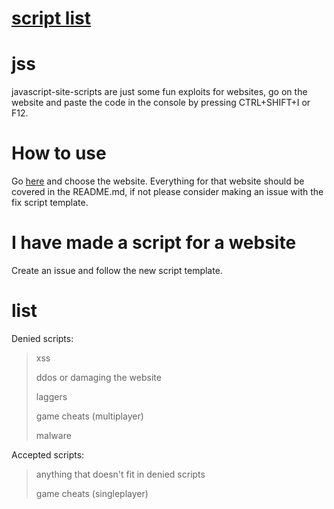 # [script list](#list)
# jss
javascript-site-scripts are just some fun exploits for websites, go on the website and paste the code in the console by pressing CTRL+SHIFT+I or F12.

# How to use
Go [here](https://github.com/random-development-hub/jss/branches) and choose the website. Everything for that website should be covered in the README.md, if not please consider making an issue with the fix script template.

# I have made a script for a website
Create an issue and follow the new script template.

# list
Denied scripts:
> xss
> 
> ddos or damaging the website
> 
> laggers
> 
> game cheats (multiplayer)
> 
> malware

Accepted scripts:
> anything that doesn't fit in denied scripts
> 
> game cheats (singleplayer)
